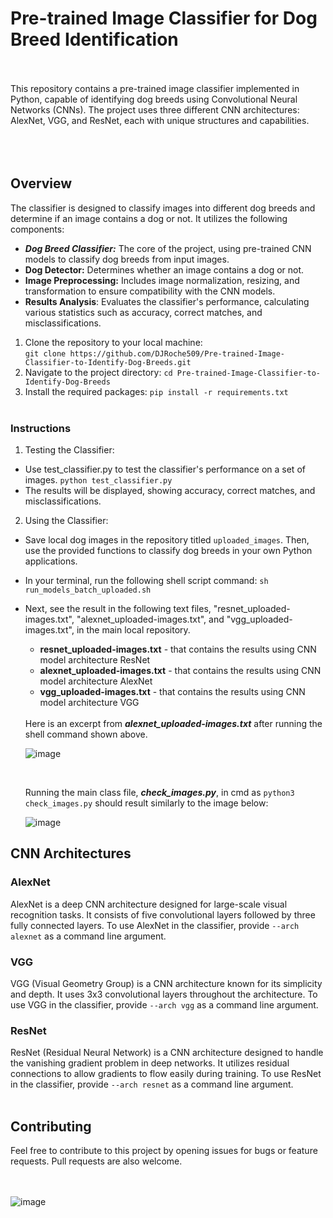 # Pre-trained Image Classifier for Dog Breed Identification

<br><br>This repository contains a pre-trained image classifier implemented in Python, capable of identifying dog breeds using Convolutional Neural Networks (CNNs). The project uses three different CNN architectures: AlexNet, VGG, and ResNet, each with unique structures and capabilities.
<br><br><br><br>

## Overview
The classifier is designed to classify images into different dog breeds and determine if an image contains a dog or not. It utilizes the following components:

- ***Dog Breed Classifier:*** The core of the project, using pre-trained CNN models to classify dog breeds from input images.
- **Dog Detector:** Determines whether an image contains a dog or not.
- **Image Preprocessing:** Includes image normalization, resizing, and transformation to ensure compatibility with the CNN models.
- **Results Analysis**: Evaluates the classifier's performance, calculating various statistics such as accuracy, correct matches, and misclassifications.

1. Clone the repository to your local machine:  
`git clone https://github.com/DJRoche509/Pre-trained-Image-Classifier-to-Identify-Dog-Breeds.git`
2. Navigate to the project directory:
`cd Pre-trained-Image-Classifier-to-Identify-Dog-Breeds`
3. Install the required packages:
 `pip install -r requirements.txt`
<br><br>

### Instructions
1. Testing the Classifier:
- Use test_classifier.py to test the classifier's performance on a set of images.
`python test_classifier.py`
- The results will be displayed, showing accuracy, correct matches, and misclassifications.
2. Using the Classifier:
- Save local dog images in the repository titled `uploaded_images`. Then, use the provided functions to classify dog breeds in your own Python applications.
- In your terminal, run the following shell script command:
`
sh run_models_batch_uploaded.sh
`  
- Next, see the result in the following text files, "resnet_uploaded-images.txt", "alexnet_uploaded-images.txt", and "vgg_uploaded-images.txt", in the main local repository.
  - **resnet_uploaded-images.txt** - that contains the results using CNN model architecture ResNet
  - **alexnet_uploaded-images.txt** - that contains the results using CNN model architecture AlexNet
  - **vgg_uploaded-images.txt** - that contains the results using CNN model architecture VGG
    
  <br/>
  Here is an excerpt from <strong><em>alexnet_uploaded-images.txt</em></strong> after running the shell command shown above. <br/>

  ![image](https://github.com/DJRoche509/Pre-trained-Image-Classifier-to-Identify-Dog-Breeds/assets/100164051/6a3364b4-5ee6-4ce8-adbe-e765fa7ab5dc)


  <br>

  Running the main class file, <strong><em>check_images.py</em></strong>, in cmd as `python3 check_images.py` should result similarly to the image below: <br/>
  
  ![image](https://github.com/DJRoche509/Pre-trained-Image-Classifier-to-Identify-Dog-Breeds/assets/100164051/17dad239-c43f-4604-9a7a-9a901a9b8afe)


## CNN Architectures
### AlexNet
AlexNet is a deep CNN architecture designed for large-scale visual recognition tasks. It consists of five convolutional layers followed by three fully connected layers. To use AlexNet in the classifier, provide `--arch alexnet` as a command line argument.

### VGG
VGG (Visual Geometry Group) is a CNN architecture known for its simplicity and depth. It uses 3x3 convolutional layers throughout the architecture. To use VGG in the classifier, provide `--arch vgg` as a command line argument.

### ResNet
ResNet (Residual Neural Network) is a CNN architecture designed to handle the vanishing gradient problem in deep networks. It utilizes residual connections to allow gradients to flow easily during training. To use ResNet in the classifier, provide `--arch resnet` as a command line argument.
<br><br>

## Contributing
Feel free to contribute to this project by opening issues for bugs or feature requests. Pull requests are also welcome.

<br/> <br/>
![image](https://github.com/DJRoche509/Pre-trained-Image-Classifier-to-Identify-Dog-Breeds/assets/100164051/3fb67e35-4e43-46f4-be6e-81f86931f6bb)
